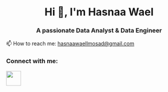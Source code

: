 <h1 align="center">Hi 👋, I'm Hasnaa Wael</h1>

<h3 align="center">A passionate Data Analyst & Data Engineer</h3>

<p>📫 How to reach me: <a href="mailto:oehab559@gmail.com">hasnaawaellmosad@gmail.com</a></p>

### Connect with me:
<a href="https://www.linkedin.com/in/hasnaa-wael-b1a718216/">
  <img src="https://www.flaticon.com/free-icon/linkedin_2504923?term=linked+in&page=1&position=11&origin=search&related_id=2504923" width="40" height="40">
</a>
